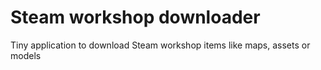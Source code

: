# Steam workshop downloader
Tiny application to download Steam workshop items like maps, assets or models
